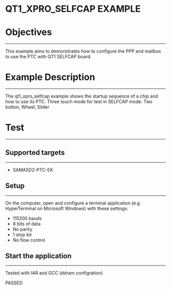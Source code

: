 QT1_XPRO_SELFCAP EXAMPLE
========================

# Objectives
------------
This example aims to  demonstrates how to configure the PPP and mailbox
to use the PTC with QT1 SELFCAP board.

# Example Description
---------------------
The qt1_xpro_selfcap example shows the startup sequence of a chip and how to use its PTC.
Three touch mode for test in SELFCAP mode: Two button, Wheel, Slider

# Test
------
## Supported targets
--------------------
* SAMA5D2-PTC-EK

## Setup
--------
On the computer, open and configure a terminal application
(e.g. HyperTerminal on Microsoft Windows) with these settings:
 - 115200 bauds
 - 8 bits of data
 - No parity
 - 1 stop bit
 - No flow control

## Start the application
------------------------

Tested with IAR and GCC (ddram configration)

PASSED

